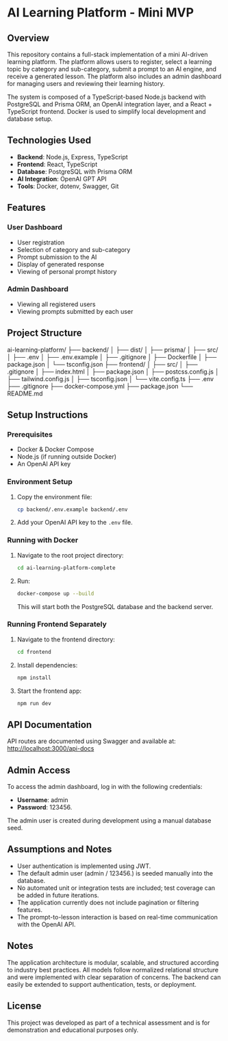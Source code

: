 # AI Learning Platform - Mini MVP

## Overview

This repository contains a full-stack implementation of a mini AI-driven learning platform. The platform allows users to register, select a learning topic by category and sub-category, submit a prompt to an AI engine, and receive a generated lesson. The platform also includes an admin dashboard for managing users and reviewing their learning history.

The system is composed of a TypeScript-based Node.js backend with PostgreSQL and Prisma ORM, an OpenAI integration layer, and a React + TypeScript frontend. Docker is used to simplify local development and database setup.

## Technologies Used

- **Backend**: Node.js, Express, TypeScript
- **Frontend**: React, TypeScript
- **Database**: PostgreSQL with Prisma ORM
- **AI Integration**: OpenAI GPT API
- **Tools**: Docker, dotenv, Swagger, Git

## Features

### User Dashboard
- User registration
- Selection of category and sub-category
- Prompt submission to the AI
- Display of generated response
- Viewing of personal prompt history

### Admin Dashboard
- Viewing all registered users
- Viewing prompts submitted by each user

## Project Structure

ai-learning-platform/
├── backend/
│ ├── dist/
│ ├── prisma/
│ ├── src/
│ ├── .env
│ ├── .env.example
│ ├── .gitignore
│ ├── Dockerfile
│ ├── package.json
│ └── tsconfig.json
├── frontend/
│ ├── src/
│ ├── .gitignore
│ ├── index.html
│ ├── package.json
│ ├── postcss.config.js
│ ├── tailwind.config.js
│ ├── tsconfig.json
│ └── vite.config.ts
├── .env
├── .gitignore
├── docker-compose.yml
├── package.json
└── README.md

## Setup Instructions

### Prerequisites

- Docker & Docker Compose
- Node.js (if running outside Docker)
- An OpenAI API key

### Environment Setup
1. Copy the environment file:
    ```bash
    cp backend/.env.example backend/.env
    ```
2. Add your OpenAI API key to the `.env` file.

### Running with Docker
1. Navigate to the root project directory:
    ```bash
    cd ai-learning-platform-complete
    ```
2. Run:
    ```bash
    docker-compose up --build
    ```
    This will start both the PostgreSQL database and the backend server.

### Running Frontend Separately
1. Navigate to the frontend directory:
    ```bash
    cd frontend
    ```
2. Install dependencies:
    ```bash
    npm install
    ```
3. Start the frontend app:
    ```bash
    npm run dev
    ```

## API Documentation
API routes are documented using Swagger and available at:
[http://localhost:3000/api-docs](http://localhost:3000/api-docs)

## Admin Access
To access the admin dashboard, log in with the following credentials:
- **Username**: admin
- **Password**: 123456.

The admin user is created during development using a manual database seed.

## Assumptions and Notes
- User authentication is implemented using JWT.
- The default admin user (admin / 123456.) is seeded manually into the database.
- No automated unit or integration tests are included; test coverage can be added in future iterations.
- The application currently does not include pagination or filtering features.
- The prompt-to-lesson interaction is based on real-time communication with the OpenAI API.

## Notes
The application architecture is modular, scalable, and structured according to industry best practices. All models follow normalized relational structure and were implemented with clear separation of concerns. The backend can easily be extended to support authentication, tests, or deployment.

## License
This project was developed as part of a technical assessment and is for demonstration and educational purposes only.


